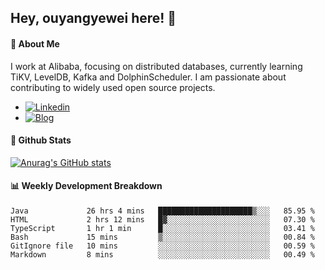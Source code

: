 ## Hey, ouyangyewei here! :wave:

#### :rocket: About Me
I work at Alibaba, focusing on distributed databases, currently learning TiKV, LevelDB, Kafka and DolphinScheduler. I am passionate about contributing to widely used open source projects.

- [![Linkedin](https://img.shields.io/badge/LinkedIn-ouyangyewei-blue)](https://www.linkedin.com/in/ouyangyewei/)
- [![Blog](https://img.shields.io/badge/Blog-yeweiouyang-orange)](https://blog.csdn.net/yeweiouyang)

#### :star2: Github Stats
[![Anurag's GitHub stats](https://github-readme-stats.vercel.app/api?username=ouyangyewei&show_icons=true&cache_seconds=3600&theme=tokyonight)](https://github.com/anuraghazra/github-readme-stats)

#### :bar_chart: Weekly Development Breakdown
<!--START_SECTION:waka-->

```text
Java             26 hrs 4 mins   █████████████████████▒░░░   85.95 %
HTML             2 hrs 12 mins   █▓░░░░░░░░░░░░░░░░░░░░░░░   07.30 %
TypeScript       1 hr 1 min      █░░░░░░░░░░░░░░░░░░░░░░░░   03.41 %
Bash             15 mins         ▒░░░░░░░░░░░░░░░░░░░░░░░░   00.84 %
GitIgnore file   10 mins         ░░░░░░░░░░░░░░░░░░░░░░░░░   00.59 %
Markdown         8 mins          ░░░░░░░░░░░░░░░░░░░░░░░░░   00.49 %
```

<!--END_SECTION:waka-->
